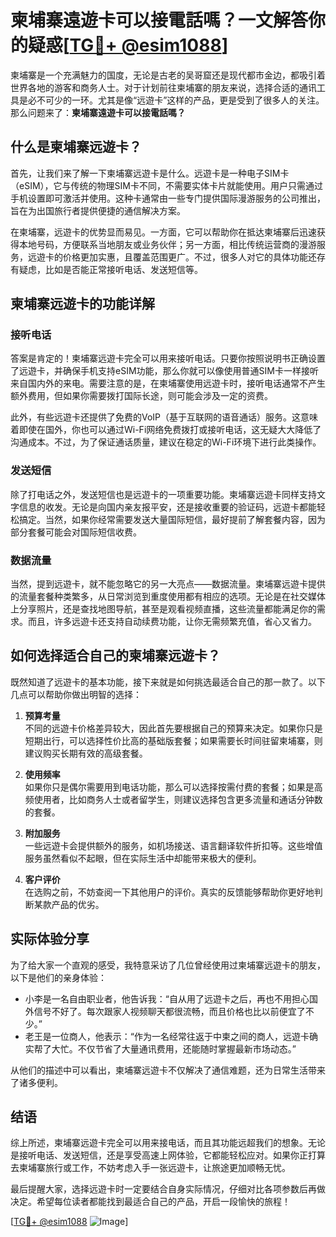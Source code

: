 # 柬埔寨遠遊卡可以接電話嗎？一文解答你的疑惑[[TG💪+ @esim1088](https://t.me/s/esim1088)]

柬埔寨是一个充满魅力的国度，无论是古老的吴哥窟还是现代都市金边，都吸引着世界各地的游客和商务人士。对于计划前往柬埔寨的朋友来说，选择合适的通讯工具是必不可少的一环。尤其是像“远遊卡”这样的产品，更是受到了很多人的关注。那么问题来了：**柬埔寨遠遊卡可以接電話嗎？**

## 什么是柬埔寨远遊卡？

首先，让我们来了解一下柬埔寨远遊卡是什么。远遊卡是一种电子SIM卡（eSIM），它与传统的物理SIM卡不同，不需要实体卡片就能使用。用户只需通过手机设置即可激活并使用。这种卡通常由一些专门提供国际漫游服务的公司推出，旨在为出国旅行者提供便捷的通信解决方案。

在柬埔寨，远遊卡的优势显而易见。一方面，它可以帮助你在抵达柬埔寨后迅速获得本地号码，方便联系当地朋友或业务伙伴；另一方面，相比传统运营商的漫游服务，远遊卡的价格更加实惠，且覆盖范围更广。不过，很多人对它的具体功能还存有疑虑，比如是否能正常接听电话、发送短信等。

## 柬埔寨远遊卡的功能详解

### 接听电话

答案是肯定的！柬埔寨远遊卡完全可以用来接听电话。只要你按照说明书正确设置了远遊卡，并确保手机支持eSIM功能，那么你就可以像使用普通SIM卡一样接听来自国内外的来电。需要注意的是，在柬埔寨使用远遊卡时，接听电话通常不产生额外费用，但如果你需要拨打国际长途，则可能会涉及一定的资费。

此外，有些远遊卡还提供了免费的VoIP（基于互联网的语音通话）服务。这意味着即使在国外，你也可以通过Wi-Fi网络免费拨打或接听电话，这无疑大大降低了沟通成本。不过，为了保证通话质量，建议在稳定的Wi-Fi环境下进行此类操作。

### 发送短信

除了打电话之外，发送短信也是远遊卡的一项重要功能。柬埔寨远遊卡同样支持文字信息的收发。无论是向国内亲友报平安，还是接收重要的验证码，远遊卡都能轻松搞定。当然，如果你经常需要发送大量国际短信，最好提前了解套餐内容，因为部分套餐可能会对国际短信收费。

### 数据流量

当然，提到远遊卡，就不能忽略它的另一大亮点——数据流量。柬埔寨远遊卡提供的流量套餐种类繁多，从日常浏览到重度使用都有相应的选项。无论是在社交媒体上分享照片，还是查找地图导航，甚至是观看视频直播，这些流量都能满足你的需求。而且，许多远遊卡还支持自动续费功能，让你无需频繁充值，省心又省力。

## 如何选择适合自己的柬埔寨远遊卡？

既然知道了远遊卡的基本功能，接下来就是如何挑选最适合自己的那一款了。以下几点可以帮助你做出明智的选择：

1. **预算考量**  
   不同的远遊卡价格差异较大，因此首先要根据自己的预算来决定。如果你只是短期出行，可以选择性价比高的基础版套餐；如果需要长时间驻留柬埔寨，则建议购买长期有效的高级套餐。

2. **使用频率**  
   如果你只是偶尔需要用到电话功能，那么可以选择按需付费的套餐；如果是高频使用者，比如商务人士或者留学生，则建议选择包含更多流量和通话分钟数的套餐。

3. **附加服务**  
   一些远遊卡会提供额外的服务，如机场接送、语言翻译软件折扣等。这些增值服务虽然看似不起眼，但在实际生活中却能带来极大的便利。

4. **客户评价**  
   在选购之前，不妨查阅一下其他用户的评价。真实的反馈能够帮助你更好地判断某款产品的优劣。

## 实际体验分享

为了给大家一个直观的感受，我特意采访了几位曾经使用过柬埔寨远遊卡的朋友，以下是他们的亲身体验：

- 小李是一名自由职业者，他告诉我：“自从用了远遊卡之后，再也不用担心国外信号不好了。每次跟家人视频聊天都很流畅，而且价格也比以前便宜了不少。”
- 老王是一位商人，他表示：“作为一名经常往返于中柬之间的商人，远遊卡确实帮了大忙。不仅节省了大量通讯费用，还能随时掌握最新市场动态。”

从他们的描述中可以看出，柬埔寨远遊卡不仅解决了通信难题，还为日常生活带来了诸多便利。

## 结语

综上所述，柬埔寨远遊卡完全可以用来接电话，而且其功能远超我们的想象。无论是接听电话、发送短信，还是享受高速上网体验，它都能轻松应对。如果你正打算去柬埔寨旅行或工作，不妨考虑入手一张远遊卡，让旅途更加顺畅无忧。

最后提醒大家，选择远遊卡时一定要结合自身实际情况，仔细对比各项参数后再做决定。希望每位读者都能找到最适合自己的产品，开启一段愉快的旅程！

[[TG💪+ @esim1088](https://t.me/s/esim1088) ![Image](https://i.postimg.cc/4NQfJmqS/Snipaste-2025-05-13-00-14-12.png)]
